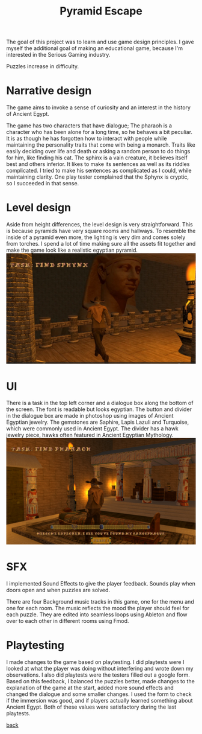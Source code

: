 ﻿---
layout: default
title: Pyramid Escape
description: Educational game about Ancient Egypt. Made to learn to the basics of Game Design.
---

The goal of this project was to learn and use game design principles. I gave myself the additional goal of making an educational game, because I'm interested in the Serious Gaming industry.

Puzzles increase in difficulty.

# Narrative design
The game aims to invoke a sense of curiosity and an interest in the history of Ancient Egypt.

The game has two characters that have dialogue;
The pharaoh is a character who has been alone for a long time, so he behaves a bit peculiar. It is as though he has forgotten how to interact with people while maintaining the personality traits that come with being a monarch. Traits like easily deciding over life and death or asking a random person to do things for him, like finding his cat.
The sphinx is a vain creature, it believes itself best and others inferior. It likes to make its sentences as well as its riddles complicated. I tried to make his sentences as complicated as I could, while maintaining clarity. One play tester complained that the Sphynx is cryptic, so I succeeded in that sense.

# Level design
Aside from height differences, the level design is very straightforward. This is because pyramids have very square rooms and hallways. To resemble the inside of a pyramid even more, the lighting is very dim and comes solely from torches. I spend a lot of time making sure all the assets fit together and make the game look like a realistic egyptian pyramid.
![Sphynx](/assets/img/Pyramid_Escape_Sphynx.png)

# UI
There is a task in the top left corner and a dialogue box along the bottom of the screen. The font is readable but looks egyptian. 
The button and divider in the dialogue box are made in photoshop using images of Ancient Egyptian jewelry. The gemstones are Saphire, Lapis Lazuli and Turquoise, which were commonly used in Ancient Egypt. The divider has a hawk jewelry piece, hawks often featured in Ancient Egyptian Mythology.
![UI](/assets/img/Pyramid_Escape_portfolio_menu.png)

# SFX
I implemented Sound Effects to give the player feedback. Sounds play when doors open and when puzzles are solved.

There are four Background music tracks in this game, one for the menu and one for each room. The music reflects the mood the player should feel for each puzzle. They are edited into seamless loops using Ableton and flow over to each other in different rooms using Fmod.

# Playtesting
I made changes to the game based on playtesting. I did playtests were I looked at what the player was doing without interfering and wrote down my observations. I also did playtests were the testers filled out a google form. Based on this feedback, I balanced the puzzles better, made changes to the explanation of the game at the start, added more sound effects and changed the dialogue and some smaller changes. I used the form to check if the immersion was good, and if players actually learned something about Ancient Egypt. Both of these values were satisfactory during the last playtests.

[back](./)